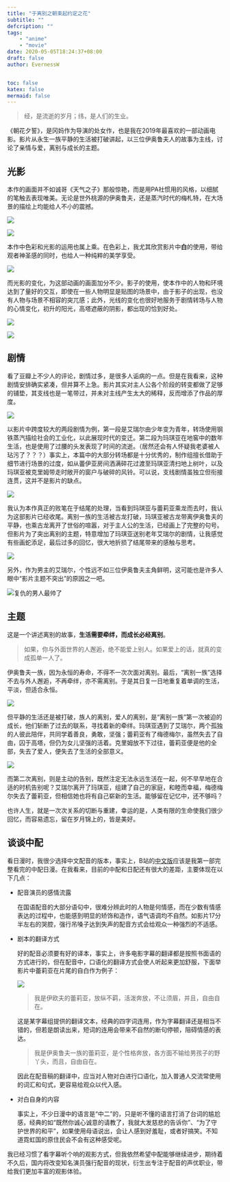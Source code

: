 ```yaml
---
title: "于离别之朝束起约定之花"
subtitle: ""
defcription: ""
tags:
    - "anime"
    - "movie"
date: 2020-05-05T18:24:37+08:00
draft: false
author: EvernessW


toc: false
katex: false
mermaid: false
---
```




> 经，是流逝的岁月；纬，是人们的生业。

《朝花夕誓》，是冈妈作为导演的处女作，也是我在2019年最喜欢的一部动画电影。影片从永生一族平静的生活被打破讲起，以三位伊奥鲁夫人的故事为主线，讨论了亲情与爱，离别与成长的主题。

## 光影

本作的画面并不如诚哥《天气之子》那般惊艳，而是用PA社惯用的风格，以细腻的笔触去表现唯美。无论是世外桃源的伊奥鲁夫，还是蒸汽时代的梅札特，在大场景的描绘上均能给人不小的震撼。

![](https://awesome-image.oss-cn-beijing.aliyuncs.com/20200505205202.jpg)

![](https://awesome-image.oss-cn-beijing.aliyuncs.com/20200505205222.jpg)

本作中色彩和光影的运用也属上乘。在色彩上，我尤其欣赏影片中**白**的使用，带给观者神圣感的同时，也给人一种纯粹的美学享受。

![](https://awesome-image.oss-cn-beijing.aliyuncs.com/20200505210741.jpg)

而光影的变化，为这部动画的画面加分不少。影子的使用，使本作中的人物和环境达到了量好的交互，即使在一些人物明显是贴图的场景中，由于影子的出现，也没有人物与场景不相容的突兀感；此外，光线的变化也很好地服务于剧情转场与人物的心情变化，初升的阳光，高塔遮蔽的阴影，都出现的恰到好处。

![](https://awesome-image.oss-cn-beijing.aliyuncs.com/20200505211209.jpg)

![](https://awesome-image.oss-cn-beijing.aliyuncs.com/20200505211221.jpg)

## 剧情

看了豆瓣上不少人的评论，剧情过多，是很多人诟病的一点。但是在我看来，这种剧情安排确实紧凑，但并算不上急。影片其实对主人公各个阶段的转变都做了足够的铺垫，其支线也是一笔带过，并未对主线产生太大的稀释，反而增添了作品的厚度。

![](https://awesome-image.oss-cn-beijing.aliyuncs.com/20200505213519.jpg)

以影片中跨度较大的两段剧情为例，第一段是艾瑞尔由少年变为青年，转场使用钢铁蒸汽描绘社会的工业化，以此展现时代的变迁。第二段为玛琪亚在地窖中的数年生活，也是使用了过腰的头发表现了时间的流逝。（居然还会有人怀疑我老婆被人玷污了？？？）事实上，本篇中的大部分转场都是十分优秀的，制作组擅长借助于细节进行场景的过度，如从蕾伊亚房间洒满碎花过渡至玛琪亚清扫地上树叶，以及玛琪亚被克里姆带走时敞开的窗户与破碎的风铃。可以说，支线剧情虽独立但衔接连贯，这并不是影片的缺点。

![](https://awesome-image.oss-cn-beijing.aliyuncs.com/20200505215052.jpg)

我认为本作真正的败笔在于结尾的处理，当看到玛琪亚与蕾莉亚乘龙而去时，我认为这部影片已经收尾。离别一族的生活被古龙打破，玛琪亚被古龙带离伊奥鲁夫的平静，也乘古龙离开了世俗的喧嚣，对于主人公的生活，已经画上了完整的句号。但影片为了突出离别的主题，特意增加了玛琪亚送别老年艾瑞尔的剧情，让我感觉有些画蛇添足，最后过多的回忆，很大地折损了结尾带来的感触与思考。

![](https://awesome-image.oss-cn-beijing.aliyuncs.com/20200505212453.jpg)

另外，作为男主的艾瑞尔，个性远不如三位伊奥鲁夫主角鲜明，这可能也是许多人眼中“影片主题不突出”的原因之一吧。

![](https://awesome-image.oss-cn-beijing.aliyuncs.com/20200505215425.jpg "复仇的男人最帅了")

## 主题

这是一个讲述离别的故事，**生活需要牵绊，而成长必经离别**。

> 如果，你与外面世界的人邂逅，绝不能爱上别人。如果爱上的话，就真的变成孤单一人了。

伊奥鲁夫一族，因为永恒的寿命，不得不一次次面对离别。最后，“离别一族”选择不去与外人邂逅，不再牵绊，亦不需离别。于是其日复一日地重复着单调的生活，平淡，但适合永恒。

![](https://awesome-image.oss-cn-beijing.aliyuncs.com/20200505220258.jpg)

但平静的生活还是被打破，族人的离别，爱人的离别，是“离别一族”第一次被迫的成长，他们斩断了过去的联系，寻找着新的牵绊。玛琪亚遇到了艾瑞尔，两个孤独的人彼此陪伴，共同学着善良，勇敢，坚强；蕾莉亚有了梅德梅尔，虽然失去了自由，囚于高塔，但仍为女儿坚强的活着。克里姆放不下过往，蕾莉亚便是他的全部，失去了爱人，便失去了生活的全部意义。

![](https://awesome-image.oss-cn-beijing.aliyuncs.com/20200505221442.jpg)

而第二次离别，则是主动的告别，既然注定无法永远生活在一起，何不早早地在合适的时机告别呢？艾瑞尔离开了玛琪亚，组建了自己的家庭，和睦而幸福，梅德梅尔失去了蕾莉亚，但相信她也将有自己崭新的生活。能够留在记忆中，还不够吗？

也许人生，就是一次次关系的切断与重建，幸运的是，人类有限的生命使我们很少回忆，而容易遗忘，留在岁月锦上的，皆是美好。

## 谈谈中配

看日漫时，我很少选择中文配音的版本，事实上，B站的[中文版](https://www.bilibili.com/bangumi/play/ep265696)应该是我第一部完整看完的中配日漫。在我看来，目前的中配和日配还有很大的差距，主要体现在以下几点：

* 配音演员的感情流露

  在国语配音的大部分语句中，很难分辨此时的人物是何情感，而在少数有情感表达的过程中，也能感到明显的矫饰和造作，语气语调均不自然。如影片17分半左右的哭腔，强行吊嗓子达到失声的配音方式会给观众一种强烈的不适感。

* 剧本的翻译方式

  好的配音必须要有好的译本，事实上，许多电影字幕的翻译都是按照书面语的方式进行的，但在配音中，口语化的翻译方式会使人听起来更加舒服，下面举影片中蕾莉亚在片尾的自白作为例子：

  ![](https://awesome-image.oss-cn-beijing.aliyuncs.com/20200505192611.jpg)

  > 我是伊欧夫的蕾莉亚，放纵不羁，活泼奔放，不让须眉，并且，自由自在。

  这是某字幕组提供的翻译文本，经典的四字词连用，作为字幕翻译还是相当不错的，但若是朗读出来，短词的连用会带来不自然的断句停顿，阻碍情感的表达。

  > 我是伊奥鲁夫一族的蕾莉亚，是个性格奔放，各方面不输给男孩子的野丫头，而且，自由自在。

  因此在配音稿的翻译中，应当对人物对白进行口语化，加入普通人交流常使用的词汇和句式，更容易给观众以代入感。

* 对白自身的内容

  事实上，不少日漫中的语言是“中二”的，只是听不懂的语言打消了台词的尴尬感，经典的如“既然你诚心诚意的请教了，我就大发慈悲的告诉你”、“为了守护世界的和平”，如果使用母语说出，会让人感到好羞耻，或者好搞笑。不知道霓虹国的原住民会不会有这种感受呢。

我已经习惯了看字幕听个响的观影方式，但我依然希望中配能够继续进步，期待着不久后，国内将改变知名演员强行配音的现状，衍生出专注于配音的声优职业，带给我们更加丰富的观影体验。

